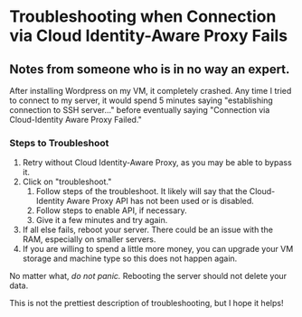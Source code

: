 # Troubleshooting when Connection via Cloud Identity-Aware Proxy Fails
## Notes from someone who is in no way an expert.

After installing Wordpress on my VM, it completely crashed.
Any time I tried to connect to my server, it would spend 5 minutes saying "establishing connection to SSH server..." before eventually saying "Connection via Cloud-Identity Aware Proxy Failed."

### Steps to Troubleshoot
1. Retry without Cloud Identity-Aware Proxy, as you may be able to bypass it.
2. Click on "troubleshoot."
	1. Follow steps of the troubleshoot. It likely will say that the Cloud-Identity Aware Proxy API has not been used or is disabled.
	2. Follow steps to enable API, if necessary.
	3. Give it a few minutes and try again. 
3. If all else fails, reboot your server. There could be an issue with the RAM, especially on smaller servers.
4. If you are willing to spend a little more money, you can upgrade your VM storage and machine type so this does not happen again. 


No matter what, *do not panic.* Rebooting the server should not delete your data. 

This is not the prettiest description of troubleshooting, but I hope it helps!
